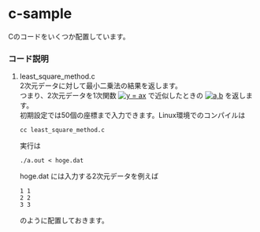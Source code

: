 # c-sample
Cのコードをいくつか配置しています。
### コード説明
1. least_square_method.c  
   2次元データに対して最小二乗法の結果を返します。  
   つまり、2次元データを1次関数 <a href="https://www.codecogs.com/eqnedit.php?latex=y&space;=&space;ax" target="_blank"><img src="https://latex.codecogs.com/gif.latex?y&space;=&space;ax" title="y = ax" /></a> で近似したときの <a href="https://www.codecogs.com/eqnedit.php?latex=a,b" target="_blank"><img src="https://latex.codecogs.com/gif.latex?a,b" title="a,b" /></a> を返します。  
   初期設定では50個の座標まで入力できます。Linux環境でのコンパイルは
   ```
   cc least_square_method.c
   ```
   実行は
   ```
   ./a.out < hoge.dat
   ```
   hoge.dat には入力する2次元データを例えば
   ```hoge.dat
   1 1 
   2 2 
   3 3 
   ```
   のように配置しておきます。
